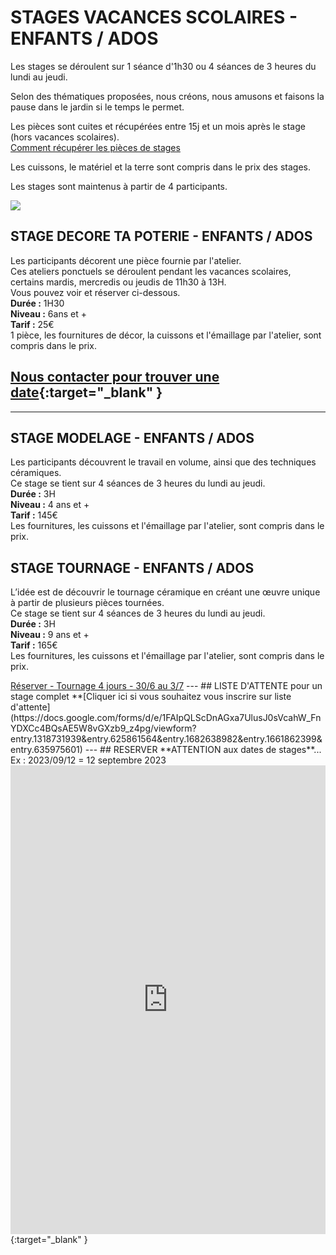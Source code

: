 
# STAGES VACANCES SCOLAIRES - ENFANTS / ADOS  

Les stages se déroulent sur 1 séance d'1h30 ou 4 séances de 3 heures du lundi au jeudi.  

Selon des thématiques proposées, nous créons, nous amusons et faisons la pause dans le jardin si le temps le permet.

Les pièces sont cuites et récupérées entre 15j et un mois après le stage (hors vacances scolaires).  
[Comment récupérer les pièces de stages](recuperation_pieces)

Les cuissons, le matériel et la terre sont compris dans le prix des stages.

Les stages sont maintenus à partir de 4 participants.  

<img src="/images/image_elephant_céramique_enfant.jpeg" class="image-stage">

## STAGE DECORE TA POTERIE - ENFANTS / ADOS  
Les participants décorent une pièce fournie par l'atelier.   
Ces ateliers ponctuels se déroulent pendant les vacances scolaires, certains mardis, mercredis ou jeudis de 11h30 à 13H.  
Vous pouvez voir et réserver ci-dessous.  
**Durée :** 1H30   
**Niveau :** 6ans et +  
**Tarif :** 25€  
1 pièce, les fournitures de décor, la cuissons et l'émaillage par l'atelier, sont compris dans le prix.  

## [Nous contacter pour trouver une date](https://docs.google.com/forms/d/e/1FAIpQLScDnAGxa7UlusJ0sVcahW_FnYDXCc4BQsAE5W8vGXzb9_z4pg/viewform?entry.1318731939&entry.625861564&entry.1682638982&entry.1661862399&entry.635975601){:target="_blank" }  

---
  
## STAGE MODELAGE - ENFANTS / ADOS  
Les participants découvrent le travail en volume, ainsi que des techniques céramiques.  
Ce stage se tient sur 4 séances de 3 heures du lundi au jeudi.  
**Durée :** 3H  
**Niveau :** 4 ans et +  
**Tarif :** 145€  
Les fournitures, les cuissons et l'émaillage par l'atelier, sont compris dans le prix.  

## STAGE TOURNAGE - ENFANTS / ADOS  
L’idée est de découvrir le tournage céramique en créant une œuvre unique à partir de plusieurs pièces tournées.  
Ce stage se tient sur 4 séances de 3 heures du lundi au jeudi.  
**Durée :** 3H  
**Niveau :** 9 ans et +  
**Tarif :** 165€  
Les fournitures, les cuissons et l'émaillage par l'atelier, sont compris dans le prix.  

<!-- Début de widget de lien Calendly -->
<link href="https://assets.calendly.com/assets/external/widget.css" rel="stylesheet">
<script src="https://assets.calendly.com/assets/external/widget.js" type="text/javascript" async></script>
<a href="" onclick="Calendly.initPopupWidget({url: 'https://calendly.com/fansdeterre/ados-juillet-25'});return false;">Réserver - Tournage 4 jours - 30/6 au 3/7</a>
<!-- Fin de widget de lien Calendly -->
---
## LISTE D'ATTENTE pour un stage complet
**[Cliquer ici si vous souhaitez vous inscrire sur liste d'attente](https://docs.google.com/forms/d/e/1FAIpQLScDnAGxa7UlusJ0sVcahW_FnYDXCc4BQsAE5W8vGXzb9_z4pg/viewform?entry.1318731939&entry.625861564&entry.1682638982&entry.1661862399&entry.635975601)  
---
## RESERVER    
**ATTENTION aux dates de stages**...   Ex :  2023/09/12  =  12 septembre 2023  
<iframe id="haWidget" allowtransparency="true" scrolling="auto" src="https://www.helloasso.com/associations/fans-de-terre/evenements/stages-enfants-vacances-1/widget" style="width: 100%; height: 750px; border: none;"></iframe>{:target="_blank" }  

